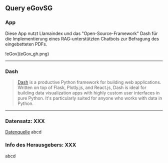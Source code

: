 ## Query eGovSG

### App

Diese App nutzt Llamaindex und das "Open-Source-Framework" Dash für die Implementierung eines RAG-unterstützten Chatbots zur Befragung des eingebetteten PDFs.

!eGov](eGov_gh.png)

---

### Dash

> [Dash](https://plot.ly/products/dash/) is a productive Python framework for building web applications.
Written on top of Flask, Plotly.js, and React.js, Dash is ideal for building data visualization apps with highly custom user interfaces in pure Python. It's particularly suited for anyone who works with data in Python.

---

### Datensatz: XXX
[Datenquelle](https://daten.stadt.sg.ch/explore/dataset/belegung-neu-erstellter-wohnungen-2011-2019/information/?disjunctive.ewid&disjunctive.belegungsjahr&disjunctive.bauperiode&disjunctive.quartiersgruppe&disjunctive.quartiersgruppe_name&disjunctive.wohnungsgroesse&disjunctive.anz_kinder&disjunctive.anz_erwachsene&disjunctive.hh_typ&disjunctive.hh_typ_label&disjunctive.erstellungsjahr)
abcd

### Info des Herausgebers: XXX
abcd
